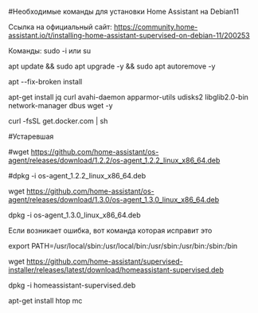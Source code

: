 #Необходимые команды для установки Home Assistant на Debian11

Ссылка на официальный сайт:
https://community.home-assistant.io/t/installing-home-assistant-supervised-on-debian-11/200253

Команды: 
sudo -i 
 или 
su

apt update && sudo apt upgrade -y && sudo apt autoremove -y

apt --fix-broken install

apt-get install jq curl avahi-daemon apparmor-utils udisks2 libglib2.0-bin network-manager dbus wget -y

curl -fsSL get.docker.com | sh

#Устаревшая

#wget https://github.com/home-assistant/os-agent/releases/download/1.2.2/os-agent_1.2.2_linux_x86_64.deb

#dpkg -i os-agent_1.2.2_linux_x86_64.deb

wget https://github.com/home-assistant/os-agent/releases/download/1.3.0/os-agent_1.3.0_linux_x86_64.deb

dpkg -i os-agent_1.3.0_linux_x86_64.deb


Если возникает ошибка, вот команда которая исправит это

export PATH=/usr/local/sbin:/usr/local/bin:/usr/sbin:/usr/bin:/sbin:/bin

wget https://github.com/home-assistant/supervised-installer/releases/latest/download/homeassistant-supervised.deb

dpkg -i homeassistant-supervised.deb

apt-get install htop mc
